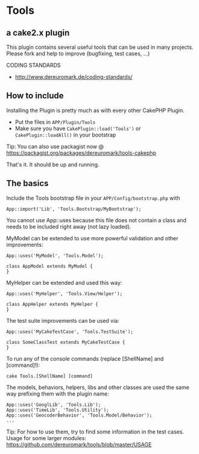 # Tools

## a cake2.x plugin

This plugin contains several useful tools that can be used in many projects.
Please fork and help to improve (bugfixing, test cases, ...)

CODING STANDARDS
- http://www.dereuromark.de/coding-standards/

## How to include
Installing the Plugin is pretty much as with every other CakePHP Plugin.

* Put the files in `APP/Plugin/Tools`
* Make sure you have `CakePlugin::load('Tools')` or `CakePlugin::loadAll()` in your bootstrap

Tip: You can also use packagist now @ https://packagist.org/packages/dereuromark/tools-cakephp

That's it. It should be up and running.

## The basics

Include the Tools bootstrap file in your `APP/Config/bootstrap.php` with

    App::import('Lib', 'Tools.Bootstrap/MyBootstrap');

You cannot use App::uses because this file does not contain a class and needs to be included right away (not lazy loaded).


MyModel can be extended to use more powerful validation and other improvements:

    App::uses('MyModel', 'Tools.Model');

    class AppModel extends MyModel {
    }

MyHelper can be extended and used this way:

    App::uses('MyHelper', 'Tools.View/Helper');

    class AppHelper extends MyHelper {
    }

The test suite improvements can be used via:

    App::uses('MyCakeTestCase', 'Tools.TestSuite');

    class SomeClassTest extends MyCakeTestCase {
    }

To run any of the console commands (replace [ShellName] and [command]!):

    cake Tools.[ShellName] [command]

The models, behaviors, helpers, libs and other classes are used the same way prefixing them with the plugin name:

    App::uses('GooglLib', 'Tools.Lib');
    App::uses('TimeLib', 'Tools.Utility');
    App::uses('GeocoderBehavior', 'Tools.Model/Behavior');
    ...

Tip: For how to use them, try to find some information in the test cases.
Usage for some larger modules: https://github.com/dereuromark/tools/blob/master/USAGE